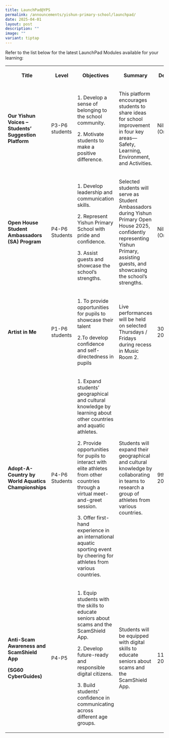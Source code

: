 ```yaml
---
title: LaunchPad@YPS
permalink: /announcements/yishun-primary-school/launchpad/
date: 2025-04-01
layout: post
description: ""
image: ""
variant: tiptap
---
```

<p>Refer to the list below for the latest LaunchPad Modules available for
your learning:</p>
<table style="minWidth: 125px">
<colgroup>
<col>
<col>
<col>
<col>
<col>
</colgroup>
<tbody>
<tr>
<th rowspan="1" colspan="1">
<p>Title</p>
</th>
<th rowspan="1" colspan="1">
<p>Level</p>
</th>
<th rowspan="1" colspan="1">
<p>Objectives</p>
</th>
<th rowspan="1" colspan="1">
<p>Summary</p>
</th>
<th rowspan="1" colspan="1">
<p>Deadline</p>
</th>
</tr>
<tr>
<td rowspan="1" colspan="1">
<p><strong>Our Yishun Voices – Students’ Suggestion Platform</strong>
</p>
</td>
<td rowspan="1" colspan="1">
<p>P3-P6 students</p>
</td>
<td rowspan="1" colspan="1">
<p>1. Develop a sense of belonging to the school community.</p>
<p>2. Motivate students to make a positive difference.</p>
</td>
<td rowspan="1" colspan="1">
<p>This platform encourages students to share ideas for school improvement
in four key areas—Safety, Learning, Environment, and Activities.</p>
</td>
<td rowspan="1" colspan="1">
<p>Nil (Ongoing)</p>
</td>
</tr>
<tr>
<td rowspan="1" colspan="1">
<p><strong>Open House Student Ambassadors (SA) Program</strong>
</p>
</td>
<td rowspan="1" colspan="1">
<p>P4-P6 Students</p>
</td>
<td rowspan="1" colspan="1">
<p>1. Develop leadership and communication skills.</p>
<p>2. Represent Yishun Primary School with pride and confidence.</p>
<p>3. Assist guests and showcase the school’s strengths.</p>
</td>
<td rowspan="1" colspan="1">
<p>Selected students will serve as Student Ambassadors during Yishun Primary
Open House 2025, confidently representing Yishun Primary, assisting guests,
and showcasing the school’s strengths.</p>
</td>
<td rowspan="1" colspan="1">
<p>Nil (Ongoing)</p>
</td>
</tr>
<tr>
<td rowspan="1" colspan="1">
<p><strong>Artist in Me</strong>
</p>
</td>
<td rowspan="1" colspan="1">
<p>P1-P6 students</p>
</td>
<td rowspan="1" colspan="1">
<p>1. To provide opportunities for pupils to showcase their talent</p>
<p>2.To develop confidence and self-directedness in pupils</p>
</td>
<td rowspan="1" colspan="1">
<p>Live performances will be held on selected Thursdays / Fridays during
recess in Music Room 2.</p>
</td>
<td rowspan="1" colspan="1">
<p>30th May 2025</p>
</td>
</tr>
<tr>
<td rowspan="1" colspan="1">
<p><strong>Adopt-A-Country by World Aquatics Championships</strong>
</p>
</td>
<td rowspan="1" colspan="1">
<p>P4-P6 Students</p>
</td>
<td rowspan="1" colspan="1">
<p>1. Expand students’ geographical and cultural knowledge by learning about
other countries and aquatic athletes.</p>
<p>2. Provide opportunities for pupils to interact with elite athletes from
other countries through a virtual meet-and-greet session.</p>
<p>3. Offer first-hand experience in an international aquatic sporting event
by cheering for athletes from various countries.</p>
</td>
<td rowspan="1" colspan="1">
<p>Students will expand their geographical and cultural knowledge by collaborating
in teams to research a group of athletes from various countries.</p>
</td>
<td rowspan="1" colspan="1">
<p>9th April 2025</p>
</td>
</tr>
<tr>
<td rowspan="1" colspan="1">
<p><strong>Anti-Scam Awareness and ScamShield App</strong>
</p>
<p><strong>(SG60 CyberGuides)</strong>
</p>
</td>
<td rowspan="1" colspan="1">
<p>P4-P5</p>
</td>
<td rowspan="1" colspan="1">
<p>1. Equip students with the skills to educate seniors about scams and the
ScamShield App.</p>
<p>2. Develop future-ready and responsible digital citizens.</p>
<p>3. Build students' confidence in communicating across different age groups.</p>
</td>
<td rowspan="1" colspan="1">
<p>Students will be equipped with digital skills to educate seniors about
scams and the ScamShield App.</p>
</td>
<td rowspan="1" colspan="1">
<p>11th April 2025</p>
</td>
</tr>
</tbody>
</table>
<p></p>
